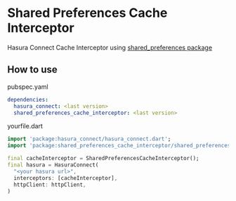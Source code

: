 # Shared Preferences Cache Interceptor

Hasura Connect Cache Interceptor using [shared_preferences package](https://pub.dev/packages/shared_preferences)

## How to use
pubspec.yaml
```yaml
dependencies:
  hasura_connect: <last version>
  shared_preferences_cache_interceptor: <last version>
```

yourfile.dart
```dart
import 'package:hasura_connect/hasura_connect.dart';
import 'package:shared_preferences_cache_interceptor/shared_preferences_cache_interceptor.dart';

final cacheInterceptor = SharedPreferencesCacheInterceptor();
final hasura = HasuraConnect(
  "<your hasura url>",
  interceptors: [cacheInterceptor],
  httpClient: httpClient,
)
```